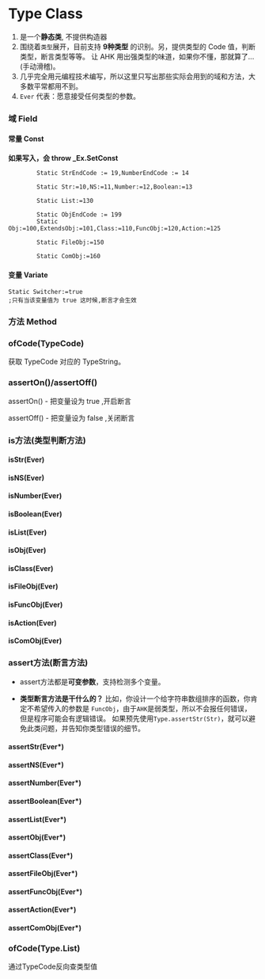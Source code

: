 # Type Class

1.  是一个**静态类**, 不提供构造器
2.  围绕着`类型`展开，目前支持 **9种类型** 的识别。另，提供类型的 Code 值，判断类型，断言类型等等。
    让 AHK 用出强类型的味道，如果你不懂，那就算了...(手动滑稽)。
3.  几乎完全用元编程技术编写，所以这里只写出那些实际会用到的域和方法，大多数平常都用不到。
4.  `Ever` 代表：愿意接受任何类型的参数。



### 域 Field

#### 常量 Const

**如果写入，会 throw _Ex.SetConst**

```autohotkey
		Static StrEndCode := 19,NumberEndCode := 14
		
		Static Str:=10,NS:=11,Number:=12,Boolean:=13
		
		Static List:=130

		Static ObjEndCode := 199
		Static Obj:=100,ExtendsObj:=101,Class:=110,FuncObj:=120,Action:=125
		
		Static FileObj:=150
		
		Static ComObj:=160
```

#### 变量 Variate

```autohotkey
Static Switcher:=true
;只有当该变量值为 true 这时候,断言才会生效
```
### 方法 Method

### ofCode(TypeCode)

获取 TypeCode 对应的 TypeString。

### assertOn()/assertOff()

assertOn() - 把变量设为 true ,开启断言

assertOff() - 把变量设为 false ,关闭断言

### is方法(类型判断方法)

#### isStr(Ever) 
#### isNS(Ever) 
#### isNumber(Ever) 

#### isBoolean(Ever) 

#### isList(Ever) 
#### isObj(Ever) 
#### isClass(Ever) 
#### isFileObj(Ever) 
#### isFuncObj(Ever) 
#### isAction(Ever) 
#### isComObj(Ever) 

### assert方法(断言方法)

- assert方法都是**可变参数**，支持检测多个变量。

- **类型断言方法是干什么的？**
  比如，你设计一个给字符串数组排序的函数，你肯定不希望传入的参数是 `FuncObj`，由于`AHK`是弱类型，所以不会报任何错误，但是程序可能会有逻辑错误。
  如果预先使用`Type.assertStr(Str)`，就可以避免此类问题，并告知你类型错误的细节。

#### assertStr(Ever*) 
#### assertNS(Ever*) 
#### assertNumber(Ever*) 

#### assertBoolean(Ever*) 

#### assertList(Ever*) 
#### assertObj(Ever*) 
#### assertClass(Ever*) 
#### assertFileObj(Ever*) 
#### assertFuncObj(Ever*) 
#### assertAction(Ever*) 
#### assertComObj(Ever*) 

### ofCode(Type.List)

通过TypeCode反向查类型值